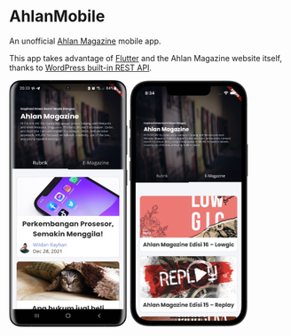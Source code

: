 # AhlanMobile

An unofficial [Ahlan Magazine](https://ahlanmagz.com/) mobile app.

This app takes advantage of [Flutter](https://flutter.dev/) and the Ahlan Magazine website itself,
thanks to [WordPress built-in REST API](https://developer.wordpress.org/rest-api/).

<p>
	<img src="./assets/preview/blog.png" width="213" height="444"/>
    <img src="./assets/preview/emagz.png" width="213" height="444"/>
</p>
